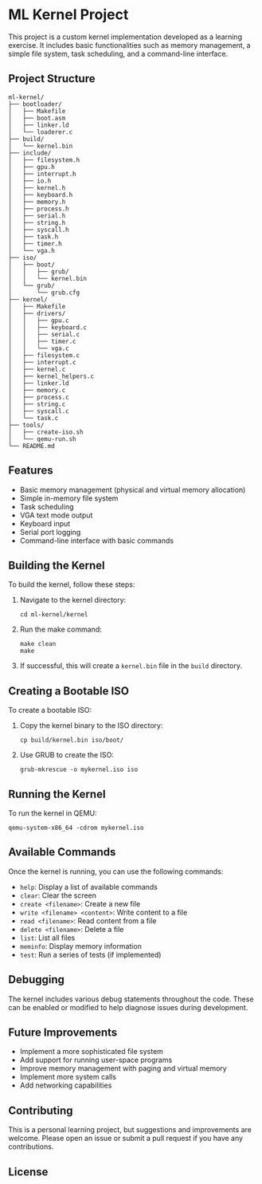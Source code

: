 
# ML Kernel Project

This project is a custom kernel implementation developed as a learning exercise. It includes basic functionalities such as memory management, a simple file system, task scheduling, and a command-line interface.

## Project Structure

```
ml-kernel/
├── bootloader/
│   ├── Makefile
│   ├── boot.asm
│   ├── linker.ld
│   └── loaderer.c
├── build/
│   └── kernel.bin
├── include/
│   ├── filesystem.h
│   ├── gpu.h
│   ├── interrupt.h
│   ├── io.h
│   ├── kernel.h
│   ├── keyboard.h
│   ├── memory.h
│   ├── process.h
│   ├── serial.h
│   ├── string.h
│   ├── syscall.h
│   ├── task.h
│   ├── timer.h
│   └── vga.h
├── iso/
│   ├── boot/
│   │   ├── grub/
│   │   └── kernel.bin
│   └── grub/
│       └── grub.cfg
├── kernel/
│   ├── Makefile
│   ├── drivers/
│   │   ├── gpu.c
│   │   ├── keyboard.c
│   │   ├── serial.c
│   │   ├── timer.c
│   │   └── vga.c
│   ├── filesystem.c
│   ├── interrupt.c
│   ├── kernel.c
│   ├── kernel_helpers.c
│   ├── linker.ld
│   ├── memory.c
│   ├── process.c
│   ├── string.c
│   ├── syscall.c
│   └── task.c
├── tools/
│   ├── create-iso.sh
│   └── qemu-run.sh
└── README.md
```

## Features

- Basic memory management (physical and virtual memory allocation)
- Simple in-memory file system
- Task scheduling
- VGA text mode output
- Keyboard input
- Serial port logging
- Command-line interface with basic commands

## Building the Kernel

To build the kernel, follow these steps:

1. Navigate to the kernel directory:
   ```
   cd ml-kernel/kernel
   ```

2. Run the make command:
   ```
   make clean
   make
   ```

3. If successful, this will create a `kernel.bin` file in the `build` directory.

## Creating a Bootable ISO

To create a bootable ISO:

1. Copy the kernel binary to the ISO directory:
   ```
   cp build/kernel.bin iso/boot/
   ```

2. Use GRUB to create the ISO:
   ```
   grub-mkrescue -o mykernel.iso iso
   ```

## Running the Kernel

To run the kernel in QEMU:

```
qemu-system-x86_64 -cdrom mykernel.iso
```

## Available Commands

Once the kernel is running, you can use the following commands:

- `help`: Display a list of available commands
- `clear`: Clear the screen
- `create <filename>`: Create a new file
- `write <filename> <content>`: Write content to a file
- `read <filename>`: Read content from a file
- `delete <filename>`: Delete a file
- `list`: List all files
- `meminfo`: Display memory information
- `test`: Run a series of tests (if implemented)

## Debugging

The kernel includes various debug statements throughout the code. These can be enabled or modified to help diagnose issues during development.

## Future Improvements

- Implement a more sophisticated file system
- Add support for running user-space programs
- Improve memory management with paging and virtual memory
- Implement more system calls
- Add networking capabilities

## Contributing

This is a personal learning project, but suggestions and improvements are welcome. Please open an issue or submit a pull request if you have any contributions.

## License
